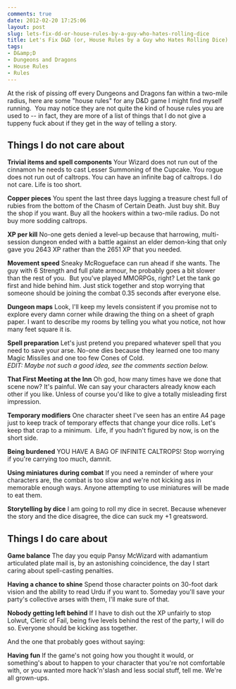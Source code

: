 ```yaml
---
comments: true
date: 2012-02-20 17:25:06
layout: post
slug: lets-fix-dd-or-house-rules-by-a-guy-who-hates-rolling-dice
title: Let's Fix D&D (or, House Rules by a Guy who Hates Rolling Dice)
tags:
- D&amp;D
- Dungeons and Dragons
- House Rules
- Rules
---
```


At the risk of pissing off every Dungeons and Dragons fan within a two-mile radius, here are some "house rules" for any D&amp;D game I might find myself running.  You may notice they are not quite the kind of house rules you are used to -- in fact, they are more of a list of things that I do not give a tuppeny fuck about if they get in the way of telling a story.
<h2>Things I do not care about</h2>
<strong>Trivial items and spell components</strong>
Your Wizard does not run out of the cinnamon he needs to cast Lesser Summoning of the Cupcake. You rogue does not run out of caltrops. You can have an infinite bag of caltrops. I do not care. Life is too short.

<strong>Copper pieces</strong>
You spent the last three days lugging a treasure chest full of rubies from the bottom of the Chasm of Certain Death. Just buy shit. Buy the shop if you want. Buy all the hookers within a two-mile radius. Do not buy more sodding caltrops.

<strong>XP per kill</strong>
No-one gets denied a level-up because that harrowing, multi-session dungeon ended with a battle against an elder demon-king that only gave you 2643 XP rather than the 2651 XP that you needed.

<strong>Movement speed</strong>
Sneaky McRogueface can run ahead if she wants. The guy with 6 Strength and full plate armour, he probably goes a bit slower than the rest of you.  But you've played MMORPGs, right? Let the tank go first and hide behind him. Just stick together and stop worrying that someone should be joining the combat 0.35 seconds after everyone else.

<strong>Dungeon maps</strong>
Look, I'll keep my levels consistent if you promise not to explore every damn corner while drawing the thing on a sheet of graph paper. I want to describe my rooms by telling you what you notice, not how many feet square it is.

<strong>Spell preparation</strong>
Let's just pretend you prepared whatever spell that you need to save your arse. No-one dies because they learned one too many Magic Missiles and one too few Cones of Cold.<br/><em>EDIT: Maybe not such a good idea, see the comments section below.</em>

<strong>That First Meeting at the Inn</strong>
Oh god, how many times have we done that scene now? It's painful. We can say your characters already know each other if you like. Unless of course you'd like to give a totally misleading first impression.

<strong>Temporary modifiers</strong>
One character sheet I've seen has an entire A4 page just to keep track of temporary effects that change your dice rolls. Let's keep that crap to a minimum.  Life, if you hadn't figured by now, is on the short side.

<strong>Being burdened</strong>
YOU HAVE A BAG OF INFINITE CALTROPS! Stop worrying if you're carrying too much, damnit.

<strong>Using miniatures during combat</strong>
If you need a reminder of where your characters are, the combat is too slow and we're not kicking ass in memorable enough ways. Anyone attempting to use miniatures will be made to eat them.

<strong>Storytelling by dice</strong>
I am going to roll my dice in secret. Because whenever the story and the dice disagree, the dice can suck my +1 greatsword.
<h2>Things I do care about</h2>
<strong>Game balance</strong>
The day you equip Pansy McWizard with adamantium articulated plate mail is, by an astonishing coincidence, the day I start caring about spell-casting penalties.

<strong>Having a chance to shine</strong>
Spend those character points on 30-foot dark vision and the ability to read Urdu if you want to. Someday you'll save your party's collective arses with them, I'll make sure of that.

<strong>Nobody getting left behind</strong>
If I have to dish out the XP unfairly to stop Lolwut, Cleric of Fail, being five levels behind the rest of the party, I will do so. Everyone should be kicking ass together.

And the one that probably goes without saying:

<strong>Having fun</strong>
If the game's not going how you thought it would, or something's about to happen to your character that you're not comfortable with, or you wanted more hack'n'slash and less social stuff, tell me. We're all grown-ups.
